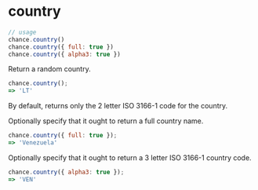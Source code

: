 # country

```js
// usage
chance.country()
chance.country({ full: true })
chance.country({ alpha3: true })
```

Return a random country.

```js
chance.country();
=> 'LT'
```

By default, returns only the 2 letter ISO 3166-1 code for the country.

Optionally specify that it ought to return a full country name.

```js
chance.country({ full: true });
=> 'Venezuela'
```

Optionally specify that it ought to return a 3 letter ISO 3166-1 country code.

```js
chance.country({ alpha3: true });
=> 'VEN'
```
